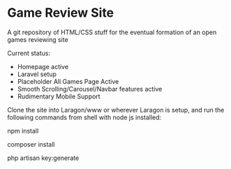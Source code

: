 # Game Review Site
A git repository of HTML/CSS stuff for the eventual formation of an open games reviewing site

Current status:
- Homepage active
- Laravel setup
- Placeholder All Games Page Active
- Smooth Scrolling/Carousel/Navbar features active
- Rudimentary Mobile Support

Clone the site into Laragon/www or wherever Laragon is setup, and run the following commands from shell with node js installed:

npm install

composer install

php artisan key:generate
